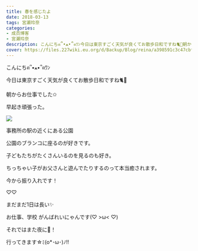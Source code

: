 ```yaml
---
title: 春を感じたよ
date: 2018-03-13
tags: 宮瀬玲奈
categories: 
- 成员博客
- 宮瀬玲奈
description: こんにちฅ՞•ﻌ•՞ฅﾜﾝ今日は東京すごく天気が良くてお散歩日和ですね🐈💓朝からお仕事でした✩早起き頑張った。事務所の駅の近くにある公園...
cover: https://files.227wiki.eu.org/d/Backup/Blog/reina/a398591c3c47cbf38aaaeb9369eed.jpg 
---
```





こんにちฅ՞•ﻌ•՞ฅﾜﾝ



今日は東京すごく天気が良くてお散歩日和ですね🐈💓







朝からお仕事でした✩


早起き頑張った。









![](https://files.227wiki.eu.org/d/Backup/Blog/reina/a398591c3c47cbf38aaaeb9369eed.jpg)



事務所の駅の近くにある公園





公園のブランコに座るのが好きです。




子どもたちがたくさんいるのを見るのも好き。


ちっちゃい子がお父さんと遊んでたりするのって本当癒されます。













今から振り入れです！


♡♡










まだまだ1日は長い✨





お仕事、学校
がんばれいにゃんです(♡ >ω< ♡)









それではまた夜に💓！



行ってきます☆ﾐ(o*･ω･)ﾉ!!


